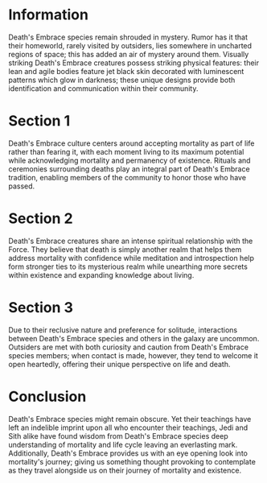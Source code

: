 # Information

Death's Embrace species remain shrouded in mystery.
Rumor has it that their homeworld, rarely visited by outsiders, lies somewhere in uncharted regions of space; this has added an air of mystery around them.
Visually striking Death's Embrace creatures possess striking physical features: their lean and agile bodies feature jet black skin decorated with luminescent patterns which glow in darkness; these unique designs provide both identification and communication within their community.

# Section 1

Death's Embrace culture centers around accepting mortality as part of life rather than fearing it, with each moment living to its maximum potential while acknowledging mortality and permanency of existence.
Rituals and ceremonies surrounding deaths play an integral part of Death's Embrace tradition, enabling members of the community to honor those who have passed.

# Section 2

Death's Embrace creatures share an intense spiritual relationship with the Force.
They believe that death is simply another realm that helps them address mortality with confidence while meditation and introspection help form stronger ties to its mysterious realm while unearthing more secrets within existence and expanding knowledge about living.

# Section 3

Due to their reclusive nature and preference for solitude, interactions between Death's Embrace species and others in the galaxy are uncommon.
Outsiders are met with both curiosity and caution from Death's Embrace species members; when contact is made, however, they tend to welcome it open heartedly, offering their unique perspective on life and death.

# Conclusion

Death's Embrace species might remain obscure.
Yet their teachings have left an indelible imprint upon all who encounter their teachings, Jedi and Sith alike have found wisdom from Death's Embrace species deep understanding of mortality and life cycle leaving an everlasting mark.
Additionally, Death's Embrace provides us with an eye opening look into mortality's journey; giving us something thought provoking to contemplate as they travel alongside us on their journey of mortality and existence.
